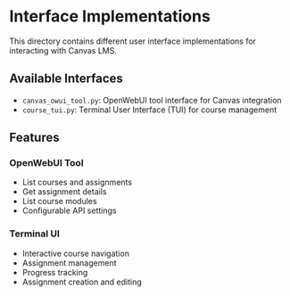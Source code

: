 # Interface Implementations

This directory contains different user interface implementations for interacting with Canvas LMS.

## Available Interfaces

- `canvas_owui_tool.py`: OpenWebUI tool interface for Canvas integration
- `course_tui.py`: Terminal User Interface (TUI) for course management

## Features

### OpenWebUI Tool
- List courses and assignments
- Get assignment details
- List course modules
- Configurable API settings

### Terminal UI
- Interactive course navigation
- Assignment management
- Progress tracking
- Assignment creation and editing
